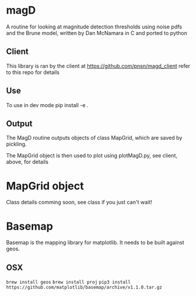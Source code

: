 # magD

A routine for looking at magnitude detection thresholds using noise pdfs and
the Brune model, written by Dan McNamara in C and ported to python

## Client

This library is ran by the client at https://github.com/pnsn/magd_client refer to this repo for details


## Use
To use in dev mode
pip install -e .

## Output

The MagD routine outputs objects of class MapGrid, which are saved by pickling.

The MapGrid object is then used to plot using plotMagD.py, see client, above, for details

# MapGrid object
Class details comming soon, see class if you just can't wait!

# Basemap

Basemap is the mapping library for matplotlib. It needs to be built against geos.

## OSX

`brew install geos`
`brew install proj`
`pip3 install https://github.com/matplotlib/basemap/archive/v1.1.0.tar.gz`
